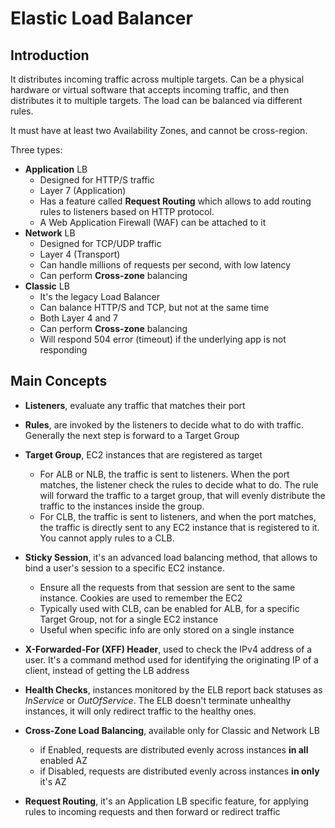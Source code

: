 # Elastic Load Balancer #

## Introduction ##

It distributes incoming traffic across multiple targets. Can be a physical hardware or virtual software that accepts incoming traffic, and then distributes it to multiple targets. The load can be balanced via different rules.

It must have at least two Availability Zones, and cannot be cross-region.

Three types:

* **Application** LB
  * Designed for HTTP/S traffic
  * Layer 7 (Application)
  * Has a feature called **Request Routing** which allows to add routing rules to listeners based on HTTP protocol.
  * A Web Application Firewall (WAF) can be attached to it
* **Network** LB
  * Designed for TCP/UDP traffic
  * Layer 4 (Transport)
  * Can handle millions of requests per second, with low latency
  * Can perform **Cross-zone** balancing
* **Classic** LB
  * It's the legacy Load Balancer
  * Can balance HTTP/S and TCP, but not at the same time
  * Both Layer 4 and 7
  * Can perform **Cross-zone** balancing
  * Will respond 504 error (timeout) if the underlying app is not responding

## Main Concepts ##

* **Listeners**, evaluate any traffic that matches their port
* **Rules**, are invoked by the listeners to decide what to do with traffic. Generally the next step is forward to a Target Group
* **Target Group**, EC2 instances that are registered as target

  * For ALB or NLB, the traffic is sent to listeners. When the port matches, the listener check the rules to decide what to do. The rule will forward the traffic to a target group, that will evenly distribute the traffic to the instances inside the group.
  * For CLB, the traffic is sent to listeners, and when the port matches, the traffic is directly sent to any EC2 instance that is registered to it. You cannot apply rules to a CLB.

* **Sticky Session**, it's an advanced load balancing method, that allows to bind a user's session to a specific EC2 instance.
  * Ensure all the requests from that session are sent to the same instance. Cookies are used to remember the EC2
  * Typically used with CLB, can be enabled for ALB, for a specific Target Group, not for a single EC2 instance
  * Useful when specific info are only stored on a single instance

* **X-Forwarded-For (XFF) Header**, used to check the IPv4 address of a user. It's a command method used for identifying the originating IP of a client, instead of getting the LB address

* **Health Checks**, instances monitored by the ELB report back statuses as *InService* or *OutOfService*. The ELB doesn't terminate unhealthy instances, it will only redirect traffic to the healthy ones.

* **Cross-Zone Load Balancing**, available only for Classic and Network LB
  * if Enabled, requests are distributed evenly across instances **in all** enabled AZ
  * if Disabled, requests are distributed evenly across instances **in only** it's AZ

* **Request Routing**, it's an Application LB specific feature, for applying rules to incoming requests and then forward or redirect traffic
